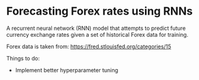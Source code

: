# Forecasting Forex rates using RNNs

A recurrent neural network (RNN) model that attempts to predict future currency exchange rates given a set of historical Forex data for training.

Forex data is taken from: https://fred.stlouisfed.org/categories/15

Things to do:
- Implement better hyperparameter tuning
